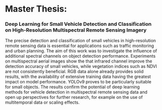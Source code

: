 # Master Thesis:
### Deep Learning for Small Vehicle Detection and Classification on High-Resolution Multispectral Remote Sensing Imagery
 
 The precise detection and classification of small vehicles in high-resolution remote sensing data
 is essential for applications such as traffic monitoring and urban planning. The aim of this work
 was to investigate the influence of additional spectral channels on object detection performance.
 Experiments on multispectral aerial images show the that infrared channel improve the detection
 accuracy of small vehicles, while vegetation indices such as NDVI are not consistently beneficial.
 RGB data alone already provides solid results, with the availability of extensive training data
 having the greatest impact on model performance. YOLOv9 proves to be particularly suitable for
 small objects. The results confirm the potential of deep learning methods for vehicle detection in
 multispectral remote sensing data and open up perspectives for further research, for example on
 the use of multitemporal data or scaling effects.
